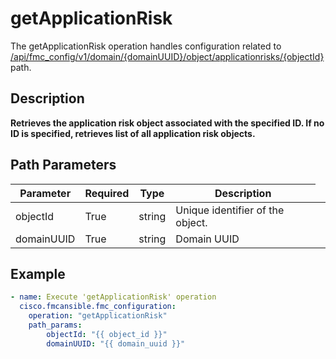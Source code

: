 # getApplicationRisk

The getApplicationRisk operation handles configuration related to [/api/fmc_config/v1/domain/{domainUUID}/object/applicationrisks/{objectId}](/paths//api/fmc_config/v1/domain/{domain_uuid}/object/applicationrisks/{object_id}.md) path.&nbsp;
## Description
**Retrieves the application risk object associated with the specified ID. If no ID is specified, retrieves list of all application risk objects.**

## Path Parameters
| Parameter | Required | Type | Description |
| --------- | -------- | ---- | ----------- |
| objectId | True | string <td colspan=3> Unique identifier of the object. |
| domainUUID | True | string <td colspan=3> Domain UUID |

## Example
```yaml
- name: Execute 'getApplicationRisk' operation
  cisco.fmcansible.fmc_configuration:
    operation: "getApplicationRisk"
    path_params:
        objectId: "{{ object_id }}"
        domainUUID: "{{ domain_uuid }}"

```